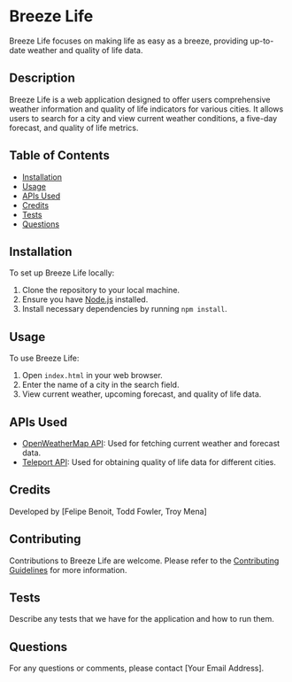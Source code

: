 # Breeze Life

Breeze Life focuses on making life as easy as a breeze, providing up-to-date weather and quality of life data.

## Description

Breeze Life is a web application designed to offer users comprehensive weather information and quality of life indicators for various cities. It allows users to search for a city and view current weather conditions, a five-day forecast, and quality of life metrics.

## Table of Contents

- [Installation](#installation)
- [Usage](#usage)
- [APIs Used](#apis-used)
- [Credits](#credits)
- [Tests](#tests)
- [Questions](#questions)

## Installation

To set up Breeze Life locally:
1. Clone the repository to your local machine.
2. Ensure you have [Node.js](https://nodejs.org/) installed.
3. Install necessary dependencies by running `npm install`.

## Usage 

To use Breeze Life:
1. Open `index.html` in your web browser.
2. Enter the name of a city in the search field.
3. View current weather, upcoming forecast, and quality of life data.

## APIs Used

- [OpenWeatherMap API](https://openweathermap.org/api): Used for fetching current weather and forecast data.
- [Teleport API](https://developers.teleport.org/): Used for obtaining quality of life data for different cities.

## Credits

Developed by [Felipe Benoit, Todd Fowler, Troy Mena]

## Contributing

Contributions to Breeze Life are welcome. Please refer to the [Contributing Guidelines](CONTRIBUTING.md) for more information.

## Tests

Describe any tests that we have for the application and how to run them.

## Questions

For any questions or comments, please contact [Your Email Address].
